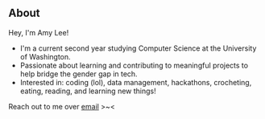 ## About

Hey, I'm Amy Lee!

<ul>
  <li>I'm a current second year studying Computer Science at the University of Washington.</li>
  <li>Passionate about learning and contributing to meaningful projects to help bridge the gender gap in tech.</li>
  <li>Interested in: coding (lol), data management, hackathons, crocheting, eating, reading, and learning new things!</li>
</ul>

Reach out to me over <a href='mailtoamy.jeeyoon.lee@gmail.com'>email</a> >~< 
